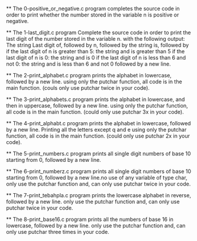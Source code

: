 ** The 0-positive_or_negative.c program completes the source code in order to print whether the number stored in the variable n is positive or negative.

** The 1-last_digit.c program Complete the source code in order to print the last digit of the number stored in the variable n. with the following output:
    The string Last digit of, followed by
    n, followed by
    the string is, followed by
        if the last digit of n is greater than 5: the string and is greater than 5
        if the last digit of n is 0: the string and is 0
        if the last digit of n is less than 6 and not 0: the string and is less than 6 and not 0
    followed by a new line.

** The 2-print_alphabet.c program prints the alphabet in lowercase, followed by a new line. using only the putchar function, all code is in the main function. (couls only use putchar twice in your code).

** The 3-print_alphabets.c program prints the alphabet in lowercase, and then in uppercase, followed by a new line. using only the putchar function, all code is in the main function. (could only use putchar 3x in your code).

** The 4-print_alphabt.c program prints the alphabet in lowercase, followed by a new line. Printing all the letters except q and e using only the putchar function, all code is in the main function. (could only use putchar 2x in your code).

** The 5-print_numbers.c program prints all single digit numbers of base 10 starting from 0, followed by a new line.

** The 6-print_numberz.c program prints all single digit numbers of base 10 starting from 0, followed by a new line.no use of any variable of type char, only use the putchar function and, can only use putchar twice in your code.

** The 7-print_tebahpla.c program prints the lowercase alphabet in reverse, followed by a new line. only use the putchar function and, can only use putchar twice in your code.

** The 8-print_base16.c program prints all the numbers of base 16 in lowercase, followed by a new line. only use the putchar function and, can only use putchar three times in your code.




